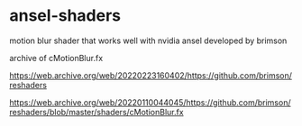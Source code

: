# ansel-shaders

motion blur shader that works well with nvidia ansel developed by brimson

archive of cMotionBlur.fx

https://web.archive.org/web/20220223160402/https://github.com/brimson/reshaders

https://web.archive.org/web/20220110044045/https://github.com/brimson/reshaders/blob/master/shaders/cMotionBlur.fx
